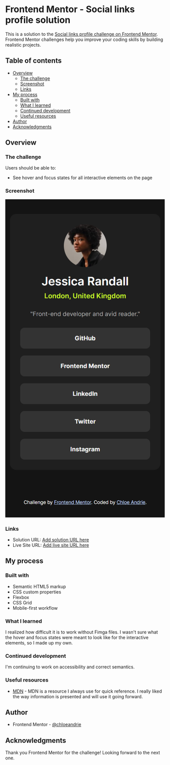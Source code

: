 # Frontend Mentor - Social links profile solution

This is a solution to the [Social links profile challenge on Frontend Mentor](https://www.frontendmentor.io/challenges/social-links-profile-UG32l9m6dQ). Frontend Mentor challenges help you improve your coding skills by building realistic projects.

## Table of contents

- [Overview](#overview)
  - [The challenge](#the-challenge)
  - [Screenshot](#screenshot)
  - [Links](#links)
- [My process](#my-process)
  - [Built with](#built-with)
  - [What I learned](#what-i-learned)
  - [Continued development](#continued-development)
  - [Useful resources](#useful-resources)
- [Author](#author)
- [Acknowledgments](#acknowledgments)

## Overview

### The challenge

Users should be able to:

- See hover and focus states for all interactive elements on the page

### Screenshot

![](./assets/images/screenshot.png)

### Links

- Solution URL: [Add solution URL here](https://your-solution-url.com)
- Live Site URL: [Add live site URL here](https://your-live-site-url.com)

## My process

### Built with

- Semantic HTML5 markup
- CSS custom properties
- Flexbox
- CSS Grid
- Mobile-first workflow

### What I learned

I realized how difficult it is to work without Fimga files. I wasn't sure what the hover and focus states were meant to look like for the interactive elements, so I made up my own.

### Continued development

I'm continuing to work on accessibility and correct semantics.

### Useful resources

- [MDN](https://developer.mozilla.org/en-US/docs/Web/CSS/box-sizing) - MDN is a resource I always use for quick reference. I really liked the way information is presented and will use it going forward.

## Author

- Frontend Mentor - [@chloeandrie](https://www.frontendmentor.io/profile/chloeandrie)

## Acknowledgments

Thank you Frontend Mentor for the challenge! Looking forward to the next one.

